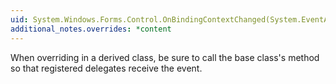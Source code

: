 ```yaml
---
uid: System.Windows.Forms.Control.OnBindingContextChanged(System.EventArgs)
additional_notes.overrides: *content
---
```


<p>When overriding <xref href="System.Windows.Forms.Control.OnBindingContextChanged(System.EventArgs)"></xref> in a derived class, be sure to call the base class's <xref href="System.Windows.Forms.Control.OnBindingContextChanged(System.EventArgs)"></xref> method so that registered delegates receive the event.</p>


